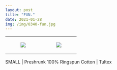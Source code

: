 ```yaml
---
layout: post
title: "FUN."
date: 2021-01-28
img: /img/0340-fun.jpg
---
```




<table style="width:100%;"><tr><td style="vertical-align:top;">
      <figure class="tmblr-full" data-orig-height="2048" data-orig-width="1365" data-orig-src="https://concertshirts.netlify.app/shirts/0340/0340-01.jpg"><img src="https://64.media.tumblr.com/5c68b483039a29085374d5604150cc5d/38aa22480362fb5f-d8/s540x810/fa7999140cc7c98b8cbf9b3f85c9cc1b40c93b3d.jpg" data-orig-height="2048" data-orig-width="1365" data-orig-src="https://concertshirts.netlify.app/shirts/0340/0340-01.jpg"/></figure></td>
    <td style="vertical-align:top;">
      <figure class="tmblr-full" data-orig-height="2048" data-orig-width="1365" data-orig-src="https://concertshirts.netlify.app/shirts/0340/0340-02.jpg"><img src="https://64.media.tumblr.com/25fd2a1b03c36b4a1ee9e48b71aacce6/38aa22480362fb5f-e8/s540x810/e1e0e6b86136b8e3dad72e9e4a6e7db7f32bfd3a.jpg" data-orig-height="2048" data-orig-width="1365" data-orig-src="https://concertshirts.netlify.app/shirts/0340/0340-02.jpg"/></figure></td>
  </tr></table><p>
  SMALL | Preshrunk 100% Ringspun Cotton | Tultex
</p>
